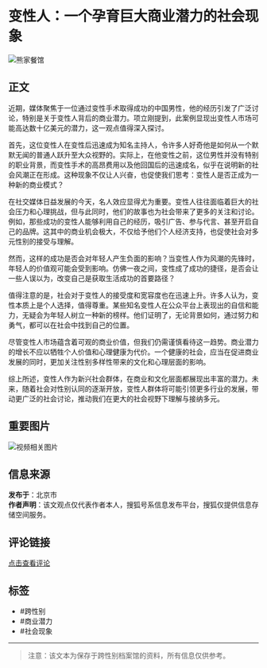 # 变性人：一个孕育巨大商业潜力的社会现象

![熊家餐馆](http://03e1181bba1cf.cdn.sohucs.com/files/1695809599254.png)

## 正文

近期，媒体聚焦于一位通过变性手术取得成功的中国男性，他的经历引发了广泛讨论，特别是关于变性人背后的商业潜力。项立刚提到，此案例显现出变性人市场可能高达数十亿美元的潜力，这一观点值得深入探讨。

首先，这位变性人在变性后迅速成为知名主持人，令许多人好奇他是如何从一个默默无闻的普通人跃升至大众视野的。实际上，在他变性之前，这位男性并没有特别的职业背景，而变性手术的高昂费用以及他回国后的迅速成名，似乎在说明新的社会风潮正在形成。这种现象不仅让人兴奋，也促使我们思考：变性人是否正成为一种新的商业模式？

在社交媒体日益发展的今天，名人效应显得尤为重要。变性人往往面临着巨大的社会压力和心理挑战，但与此同时，他们的故事也为社会带来了更多的关注和讨论。例如，那些成功的变性人能够利用自己的经历，吸引广告、参与代言、甚至开启自己的品牌。这其中的商业机会极大，不仅给予他们个人经济支持，也促使社会对多元性别的接受与理解。

然而，这样的成功是否会对年轻人产生负面的影响？当变性人作为风潮的先锋时，年轻人的价值观可能会受到影响。仿佛一夜之间，变性成了成功的捷径，是否会让一些人误以为，改变自己是获取生活成功的首要路径？

值得注意的是，社会对于变性人的接受度和宽容度也在迅速上升。许多人认为，变性本质上是个人选择，值得尊重。某些知名变性人在公众平台上表现出的自信和能力，无疑会为年轻人树立一种新的榜样。他们证明了，无论背景如何，通过努力和勇气，都可以在社会中找到自己的位置。

尽管变性人市场蕴含着可观的商业价值，但我们仍需谨慎看待这一趋势。商业潜力的增长不应以牺牲个人价值和心理健康为代价。一个健康的社会，应当在促进商业发展的同时，更加关注性别多样性带来的文化和心理层面的影响。

综上所述，变性人作为新兴社会群体，在商业和文化层面都展现出丰富的潜力。未来，随着社会对性别认同的逐渐开放，变性人群体将可能引领更多行业的发展，带动更广泛的社会讨论，推动我们在更大的社会视野下理解与接纳多元。

## 重要图片

![视频相关图片](https://1264568958.rsc.cdn77.org/publisher/contentvideos/cda7f0b7-7ef4-11ef-a2bd-7b1dcfa155d6/ca573f16-7ef4-11ef-a2bd-31efafe6dac6.jpg)

## 信息来源

**发布于**：北京市  
**作者声明**：该文观点仅代表作者本人，搜狐号系信息发布平台，搜狐仅提供信息存储空间服务。

## 评论链接

[点击查看评论](https://m.sohu.com/a/820800373_121956425/?pvid=000115_3w_a)  

## 标签

- #跨性别
- #商业潜力
- #社会现象

---

> 注意：该文本为保存于跨性别档案馆的资料，所有信息仅供参考。